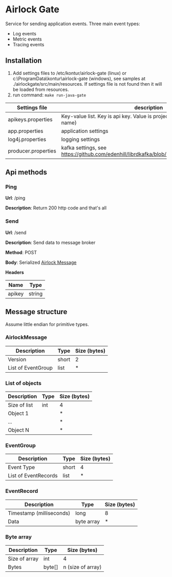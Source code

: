 # Airlock Gate
Service for sending application events.
Three main event types:

 - Log events
 - Metric events
 - Tracing events

## Installation

1. Add settings files to /etc/kontur/airlock-gate (linux) or c:\ProgramData\kontur\airlock-gate (windows), see samples at ./airlockgate/src/main/resources. If settings file is not found then it will be loaded from resources.    
2. run command: `make run-java-gate`

Settings file | description
--------| -----
apikeys.properties | Key-value list. Key is api key. Value is project name (used for topic name)
app.properties | application settings
log4j.properties | logging settings
producer.properties | kafka settings, see https://github.com/edenhill/librdkafka/blob/master/CONFIGURATION.md

## Api methods

### Ping
**Url**: /ping

**Description**: Return 200 http code and that's all

### Send

**Url**: /send

**Description**: Send data to message broker

**Method**: POST

**Body**: Serialized [Airlock Message](#airlockmessage)

**Headers**

Name        | Type  |
------------|-------|
apikey      | string|


## Message structure

Assume little endian for primitive types.

### AirlockMessage
Description        | Type  | Size (bytes)
-------------------|-------|------
Version            | short | 2
List of EventGroup | list  | *

### List of objects
Description        | Type  | Size (bytes)
-------------------|-------|------
Size of list       | int   | 4
Object 1           |       | *
...                |       | *
Object N           |       | *

### EventGroup
Description          | Type  | Size (bytes)
---------------------|-------|------
Event Type           | short | 4
List of EventRecords | list  | *

### EventRecord
Description              | Type  | Size (bytes)
-------------------------|-------|------
Timestamp (milliseconds) | long  | 8
Data                     | byte array| *

### Byte array
Description        | Type  | Size (bytes)
-------------------|-------|------
Size of array      | int   | 4
Bytes              | byte[]| n (size of array)


